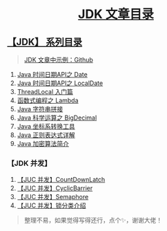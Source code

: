 <h1 align="center"><a href="#" target="_blank">JDK 文章目录</a></h1>


## [【JDK】 系列目录](https://www.dusty.vip/categories/JDK)

> [JDK 文章中示例：Github](https://github.com/vanDusty/JDK)

1. [Java 时间日期API之 Date](/Notes/JDK/Date/Java%20时间日期API之%20Date.md)
1. [Java 时间日期API之 LocalDate](/Notes/JDK/Date/Java%20时间日期API之%20LocalDate.md)
1. [ThreadLocal 入门篇](/Notes/JDK/Object/ThreadLocal%20入门篇.md)
1. [函数式编程之 Lambda](/Notes/JDK/Lambda/函数式编程之%20Lambda.md)
1. [Java 字符串拼接](/Notes/JDK/String/Java%20字符串拼接.md)
1. [Java 科学运算之 BigDecimal](/Notes/JDK/Number/Java%20科学运算之BigDecimal.md)
1. [Java 坐标系转换工具](/Notes/JDK/Number/Java%20坐标系转换工具.md)
1. [Java 正则表达式详解](/Notes/JDK/Verify/Java%20正则表达式详解.md)
1. [Java 加密算法简介](/Notes/JDK/Util/Java%20加密算法简介.md)

### 【JDK 并发】

1. [【JUC 并发】CountDownLatch](/Notes/JDK/JUC/【JUC%20并发】CountDownLatch.md)
1. [【JUC 并发】CyclicBarrier](/Notes/JDK/JUC/【JUC%20并发】CyclicBarrier.md)
1. [【JUC 并发】Semaphore](/Notes/JDK/JUC/【JUC%20并发】Semaphore.md)
1. [【JUC 并发】锁分类介绍](/Notes/JDK/JUC/【JUC%20并发】锁分类介绍.md)

> 整理不易，如果觉得写得还行，点个✨，谢谢大佬！
